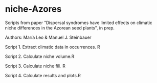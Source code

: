 # niche-Azores
Scripts from paper "Dispersal syndromes have limited effects on climatic niche differences in the Azorean seed plants", in prep.


Authors: María Leo & Manuel J. Steinbauer

Script 1. Extract climatic data in occurrences. R

Script 2. Calculate niche volume.R

Script 3. Calculate niche fill. R

Script 4. Calculate results and plots.R
